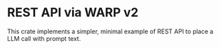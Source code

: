 # REST API via WARP v2

This crate implements a simpler, minimal example of REST API  to place a LLM call with prompt text. 


